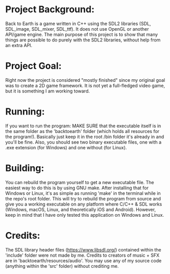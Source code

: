 # Project Background:
Back to Earth is a game written in C++ using the SDL2 libraries (SDL, SDL_image, SDL_mixer, SDL_ttf). It does not use OpenGL or another API/game engine. The main purpose of this project is to show that many things are possible to do purely with the SDL2 libraries, without help from an extra API.

# Project Goal:
Right now the project is considered "mostly finished" since my original goal was to create a 2D game framework. It is not yet a full-fledged video game, but it is something I am working toward.

# Running:
If you want to run the program: MAKE SURE that the executable itself is in the same folder as the 'backtoearth' folder (which holds all resources for the program!). Basically just keep it in the root /bin folder it's already in and you'll be fine. Also, you should see two binary executable files, one with a .exe extension (for Windows) and one without (for Linux).

# Building:
You can rebuild the program yourself to get a new executable file. The easiest way to do this is by using GNU make. After installing that for Windows or Linux, it's as simple as running 'make' in the terminal while in the repo's root folder. This will try to rebuild the program from source and give you a working executable on any platform where C/C++ & SDL works (Windows, macOS, Linux, and theoretically iOS and Android). However, keep in mind that I have only tested this application on Windows and Linux.

# Credits:
The SDL library header files (https://www.libsdl.org/) contained within the 'include' folder were not made by me.
Credits to creators of music + SFX are in 'backtoearth/resources/audio'.
You may use any of my source code (anything within the 'src' folder) without crediting me.